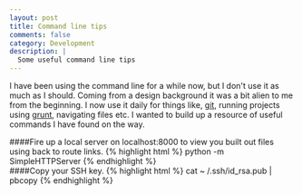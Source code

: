 ```yaml
---
layout: post
title: Command line tips
comments: false
category: Development
description: |
  Some useful command line tips
---
```

I have been using the command line for a while now, but I don't use it as much as I should. Coming from a design background it was a bit alien to me from the beginning. I now use it daily for things like, [git](http://git-scm.com/ "Git"), running projects using [grunt](http://gruntjs.com/ "grunt"), navigating files etc. I wanted to build up a resource of useful commands I have found on the way.

<div class="code--snippet">
####Fire up a local server on localhost:8000 to view you built out files using back to route links.
	{% highlight html %}
		python -m SimpleHTTPServer
	{% endhighlight %}
</div>

<div class="code--snippet">
####Copy your SSH key.
	{% highlight html %}
		cat ~ /.ssh/id_rsa.pub | pbcopy
	{% endhighlight %}
</div>

